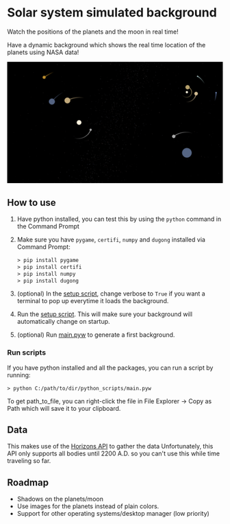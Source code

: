 # Solar system simulated background

Watch the positions of the planets and the moon in real time!

Have a dynamic background which shows the real time location of the planets using NASA data! 

![Example of the background](./example.png)

## How to use
1. Have python installed, you can test this by using the  `python` command in the Command Prompt
2. Make sure you have `pygame`, `certifi`, `numpy` and `dugong` installed via Command Prompt:
    ```
    > pip install pygame
    > pip install certifi
    > pip install numpy
    > pip install dugong
    ```

3. (optional) In the [setup script](python_scripts/setup.py), change verbose to `True` if you want a terminal to pop up everytime it loads the background.
4. Run the [setup script](python_scripts/setup.py). This will make sure your background will automatically change on startup.
5. (optional) Run [main.pyw](python_scripts/main.pyw) to generate a first background.

### Run scripts
If you have python installed and all the packages, you can run a script by running:
```
> python C:/path/to/dir/python_scripts/main.pyw
```
To get path_to_file, you can right-click the file in File Explorer -> Copy as Path which will save it to your clipboard.

## Data

This makes use of the [Horizons API](https://ssd-api.jpl.nasa.gov/doc/horizons.html) to gather the data
Unfortunately, this API only supports all bodies until 2200 A.D. so you can't use this while time traveling so far.

## Roadmap
* Shadows on the planets/moon
* Use images for the planets instead of plain colors.
* Support for other operating systems/desktop manager (low priority)